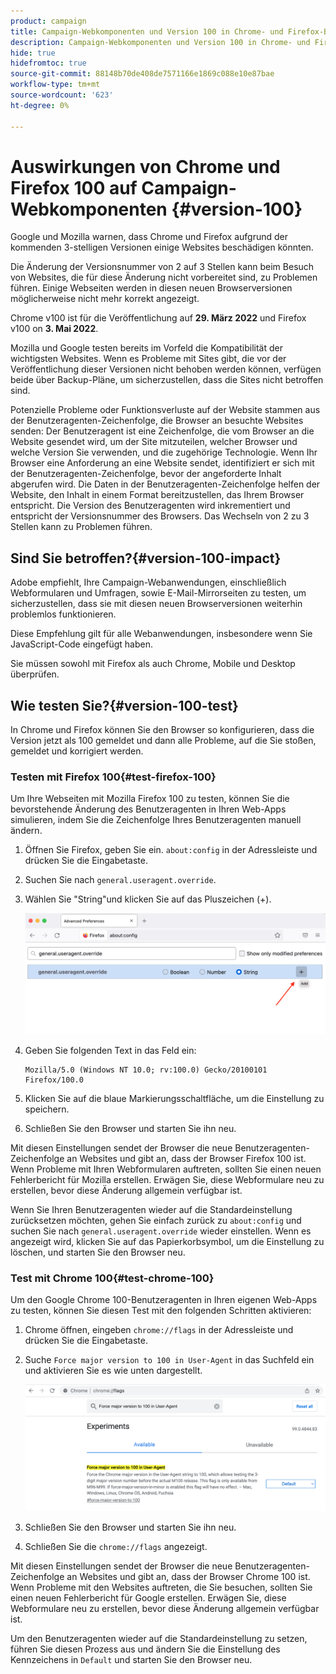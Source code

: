 ```yaml
---
product: campaign
title: Campaign-Webkomponenten und Version 100 in Chrome- und Firefox-Browsern
description: Campaign-Webkomponenten und Version 100 in Chrome- und Firefox-Browsern
hide: true
hidefromtoc: true
source-git-commit: 88148b70de408de7571166e1869c088e10e87bae
workflow-type: tm+mt
source-wordcount: '623'
ht-degree: 0%

---
```


# Auswirkungen von Chrome und Firefox 100 auf Campaign-Webkomponenten {#version-100}

Google und Mozilla warnen, dass Chrome und Firefox aufgrund der kommenden 3-stelligen Versionen einige Websites beschädigen könnten.

Die Änderung der Versionsnummer von 2 auf 3 Stellen kann beim Besuch von Websites, die für diese Änderung nicht vorbereitet sind, zu Problemen führen. Einige Webseiten werden in diesen neuen Browserversionen möglicherweise nicht mehr korrekt angezeigt.

Chrome v100 ist für die Veröffentlichung auf **29. März 2022** und Firefox v100 on **3. Mai 2022**.

Mozilla und Google testen bereits im Vorfeld die Kompatibilität der wichtigsten Websites. Wenn es Probleme mit Sites gibt, die vor der Veröffentlichung dieser Versionen nicht behoben werden können, verfügen beide über Backup-Pläne, um sicherzustellen, dass die Sites nicht betroffen sind.

Potenzielle Probleme oder Funktionsverluste auf der Website stammen aus der Benutzeragenten-Zeichenfolge, die Browser an besuchte Websites senden: Der Benutzeragent ist eine Zeichenfolge, die vom Browser an die Website gesendet wird, um der Site mitzuteilen, welcher Browser und welche Version Sie verwenden, und die zugehörige Technologie. Wenn Ihr Browser eine Anforderung an eine Website sendet, identifiziert er sich mit der Benutzeragenten-Zeichenfolge, bevor der angeforderte Inhalt abgerufen wird. Die Daten in der Benutzeragenten-Zeichenfolge helfen der Website, den Inhalt in einem Format bereitzustellen, das Ihrem Browser entspricht. Die Version des Benutzeragenten wird inkrementiert und entspricht der Versionsnummer des Browsers. Das Wechseln von 2 zu 3 Stellen kann zu Problemen führen.

## Sind Sie betroffen?{#version-100-impact}

Adobe empfiehlt, Ihre Campaign-Webanwendungen, einschließlich Webformularen und Umfragen, sowie E-Mail-Mirrorseiten zu testen, um sicherzustellen, dass sie mit diesen neuen Browserversionen weiterhin problemlos funktionieren.

Diese Empfehlung gilt für alle Webanwendungen, insbesondere wenn Sie JavaScript-Code eingefügt haben.

Sie müssen sowohl mit Firefox als auch Chrome, Mobile und Desktop überprüfen.

## Wie testen Sie?{#version-100-test}

In Chrome und Firefox können Sie den Browser so konfigurieren, dass die Version jetzt als 100 gemeldet und dann alle Probleme, auf die Sie stoßen, gemeldet und korrigiert werden.

### Testen mit Firefox 100{#test-firefox-100}

Um Ihre Webseiten mit Mozilla Firefox 100 zu testen, können Sie die bevorstehende Änderung des Benutzeragenten in Ihren Web-Apps simulieren, indem Sie die Zeichenfolge Ihres Benutzeragenten manuell ändern.

1. Öffnen Sie Firefox, geben Sie ein. `about:config` in der Adressleiste und drücken Sie die Eingabetaste.
1. Suchen Sie nach `general.useragent.override`.
1. Wählen Sie &quot;String&quot;und klicken Sie auf das Pluszeichen (+).

   ![](assets/force-user-agent-firefox.png)

1. Geben Sie folgenden Text in das Feld ein:

   ```
   Mozilla/5.0 (Windows NT 10.0; rv:100.0) Gecko/20100101 Firefox/100.0
   ```

1. Klicken Sie auf die blaue Markierungsschaltfläche, um die Einstellung zu speichern.
1. Schließen Sie den Browser und starten Sie ihn neu.

Mit diesen Einstellungen sendet der Browser die neue Benutzeragenten-Zeichenfolge an Websites und gibt an, dass der Browser Firefox 100 ist. Wenn Probleme mit Ihren Webformularen auftreten, sollten Sie einen neuen Fehlerbericht für Mozilla erstellen. Erwägen Sie, diese Webformulare neu zu erstellen, bevor diese Änderung allgemein verfügbar ist.

Wenn Sie Ihren Benutzeragenten wieder auf die Standardeinstellung zurücksetzen möchten, gehen Sie einfach zurück zu `about:config` und suchen Sie nach `general.useragent.override` wieder einstellen.  Wenn es angezeigt wird, klicken Sie auf das Papierkorbsymbol, um die Einstellung zu löschen, und starten Sie den Browser neu.

### Test mit Chrome 100{#test-chrome-100}

Um den Google Chrome 100-Benutzeragenten in Ihren eigenen Web-Apps zu testen, können Sie diesen Test mit den folgenden Schritten aktivieren:

1. Chrome öffnen, eingeben `chrome://flags` in der Adressleiste und drücken Sie die Eingabetaste.
1. Suche `Force major version to 100 in User-Agent` in das Suchfeld ein und aktivieren Sie es wie unten dargestellt.

   ![](assets/force-user-agent-chrome.png)

1. Schließen Sie den Browser und starten Sie ihn neu.
1. Schließen Sie die `chrome://flags` angezeigt.

Mit diesen Einstellungen sendet der Browser die neue Benutzeragenten-Zeichenfolge an Websites und gibt an, dass der Browser Chrome 100 ist. Wenn Probleme mit den Websites auftreten, die Sie besuchen, sollten Sie einen neuen Fehlerbericht für Google erstellen. Erwägen Sie, diese Webformulare neu zu erstellen, bevor diese Änderung allgemein verfügbar ist.

Um den Benutzeragenten wieder auf die Standardeinstellung zu setzen, führen Sie diesen Prozess aus und ändern Sie die Einstellung des Kennzeichens in `Default` und starten Sie den Browser neu.
